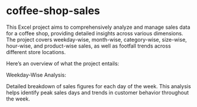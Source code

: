 # coffee-shop-sales
This Excel project aims to comprehensively analyze and manage sales data for a coffee shop, providing detailed insights across various dimensions. The project covers weekday-wise, month-wise, category-wise, size-wise, hour-wise, and product-wise sales, as well as footfall trends across different store locations.

Here’s an overview of what the project entails:

Weekday-Wise Analysis:

Detailed breakdown of sales figures for each day of the week. This analysis helps identify peak sales days and trends in customer behavior throughout the week.
